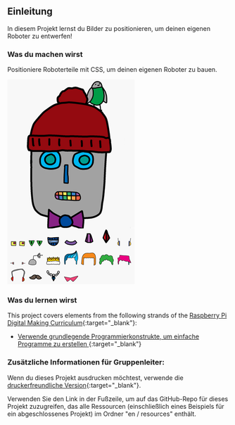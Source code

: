 ## Einleitung

In diesem Projekt lernst du Bilder zu positionieren, um deinen eigenen Roboter zu entwerfen!

### Was du machen wirst

Positioniere Roboterteile mit CSS, um deinen eigenen Roboter zu bauen.

![Screenshot](images/robot-final.png)

### Was du lernen wirst

This project covers elements from the following strands of the [Raspberry Pi Digital Making Curriculum](https://rpf.io/curriculum){:target="_blank"}:

+ [Verwende grundlegende Programmierkonstrukte, um einfache Programme zu erstellen ](https://www.raspberrypi.org/curriculum/programming/creator){:target="_blank"}

### Zusätzliche Informationen für Gruppenleiter:

Wenn du dieses Projekt ausdrucken möchtest, verwende die [druckerfreundliche Version](https://projects.raspberrypi.org/en/projects/build-a-robot/print){:target="_blank"}.

Verwenden Sie den Link in der Fußzeile, um auf das GitHub-Repo für dieses Projekt zuzugreifen, das alle Ressourcen (einschließlich eines Beispiels für ein abgeschlossenes Projekt) im Ordner "en / resources" enthält.